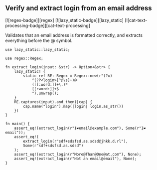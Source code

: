 ## Verify and extract login from an email address

[![regex-badge]][regex] [![lazy_static-badge]][lazy_static] [![cat-text-processing-badge]][cat-text-processing]

Validates that an email address is formatted correctly, and extracts everything
before the @ symbol.

```rust,edition2024
use lazy_static::lazy_static;

use regex::Regex;

fn extract_login(input: &str) -> Option<&str> {
    lazy_static! {
        static ref RE: Regex = Regex::new(r"(?x)
            ^(?P<login>[^@\s]+)@
            ([[:word:]]+\.)*
            [[:word:]]+$
            ").unwrap();
    }
    RE.captures(input).and_then(|cap| {
        cap.name("login").map(|login| login.as_str())
    })
}

fn main() {
    assert_eq!(extract_login(r"I❤email@example.com"), Some(r"I❤email"));
    assert_eq!(
        extract_login(r"sdf+sdsfsd.as.sdsd@jhkk.d.rl"),
        Some(r"sdf+sdsfsd.as.sdsd")
    );
    assert_eq!(extract_login(r"More@Than@One@at.com"), None);
    assert_eq!(extract_login(r"Not an email@email"), None);
}
```
